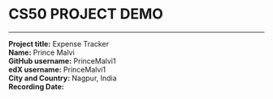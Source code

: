 # CS50 PROJECT DEMO      
***
**Project title:** Expense Tracker       
**Name:** Prince Malvi      
**GitHub username:** PrinceMalvi1       
**edX username:** PrinceMalvi1     
**City and Country:** Nagpur, India     
**Recording Date:**      